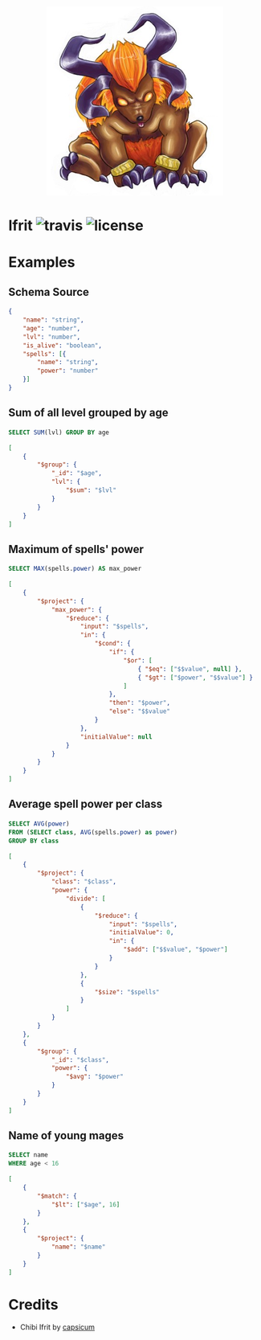 <p align="center">
    <img src="./.github/ifrit.png">
</p>

Ifrit ![travis](https://travis-ci.org/KtorZ/ifrit.svg?style=flat-square) ![license](https://img.shields.io/badge/License-MPL_2.0-blue.svg?style=flat-square)
=========

# Examples 

## Schema Source 

```json
{
    "name": "string",
    "age": "number",
    "lvl": "number",
    "is_alive": "boolean",
    "spells": [{
        "name": "string",
        "power": "number"
    }]
}
```

## Sum of all level grouped by age

```sql
SELECT SUM(lvl) GROUP BY age
```

```json
[
    {
        "$group": {
            "_id": "$age",
            "lvl": {
                "$sum": "$lvl"
            }
        }
    }
]
```

## Maximum of spells' power

```sql
SELECT MAX(spells.power) AS max_power
```

```json
[
    {
        "$project": {
            "max_power": {
                "$reduce": {
                    "input": "$spells",
                    "in": {
                        "$cond": {
                            "if": {
                                "$or": [
                                    { "$eq": ["$$value", null] },
                                    { "$gt": ["$power", "$$value"] }
                                ]
                            },
                            "then": "$power",
                            "else": "$$value"
                        }
                    },
                    "initialValue": null
                }
            }
        }
    }
]
```

## Average spell power per class

```sql
SELECT AVG(power)
FROM (SELECT class, AVG(spells.power) as power)
GROUP BY class 
```

```json
[
    {
        "$project": {
            "class": "$class",
            "power": {
                "divide": [
                    {
                        "$reduce": {
                            "input": "$spells",
                            "initialValue": 0,
                            "in": {
                                "$add": ["$$value", "$power"]
                            }
                        }
                    },
                    {
                        "$size": "$spells"
                    }
                ]
            }
        }
    },
    {
        "$group": {
            "_id": "$class",
            "power": {
                "$avg": "$power"
            }
        }
    }
]
```

## Name of young mages

```sql
SELECT name
WHERE age < 16
```

```json
[
    {
        "$match": {
            "$lt": ["$age", 16]
        }
    },
    {
        "$project": {
            "name": "$name"
        }
    }
]
```

# Credits

- Chibi Ifrit by [capsicum](http://capsicum.deviantart.com/)
